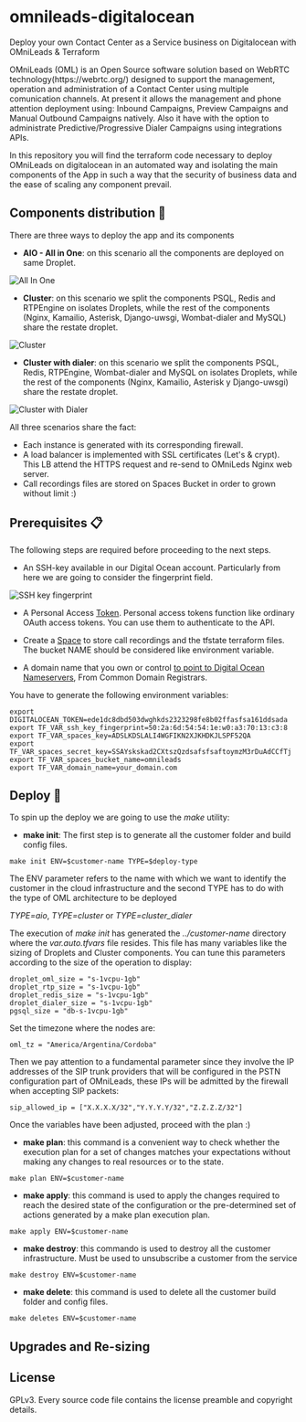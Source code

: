 # omnileads-digitalocean
Deploy your own Contact Center as a Service business on Digitalocean with OMniLeads & Terraform

<p>OMniLeads (OML) is an Open Source software solution based on WebRTC technology(https://webrtc.org/) designed to support the management, operation and administration of a Contact Center using multiple comunication channels. At present it allows the management and phone attention deployment using: Inbound Campaigns, Preview Campaigns and Manual Outbound Campaigns natively. Also it have with the option to administrate Predictive/Progressive Dialer Campaigns using integrations APIs.</p>

<p>In this repository you will find the terraform code necessary to deploy OMniLeads on digitalocean in an automated way and isolating the main components of the App in such a way that the security of business data and the ease of scaling any component prevail.</p>


## Components distribution 🔧

There are three ways to deploy the app and its components

* **AIO - All in One**: on this scenario all the components are deployed on same Droplet.

![All In One](./docs/AIO.png)

* **Cluster**: on this scenario we split the components PSQL, Redis and RTPEngine on isolates Droplets, while the rest of the components (Nginx, Kamailio, Asterisk, Django-uwsgi, Wombat-dialer and MySQL) share the restate droplet.

![Cluster](./docs/cluster.png)

* **Cluster with dialer**: on this scenario we split the components PSQL, Redis, RTPEngine, Wombat-dialer and MySQL on isolates Droplets, while the rest of the components (Nginx, Kamailio, Asterisk y Django-uwsgi) share the restate droplet.

![Cluster with Dialer](./docs/cluster_dialer.png)

All three scenarios share the fact:

* Each instance is generated with its corresponding firewall.
* A load balancer is implemented with SSL certificates (Let's & crypt). This LB attend the HTTPS request and re-send to OMniLeds Nginx web server.
* Call recordings files are stored on Spaces Bucket in order to grown without limit :)


## Prerequisites 📋

The following steps are required before proceeding to the next steps.

* An SSH-key available in our Digital Ocean account. Particularly from here we are going to consider the fingerprint field.

![SSH key fingerprint](./docs/ssh-key-fingerprint.png)

* A Personal Access [Token](https://www.digitalocean.com/docs/apis-clis/api/create-personal-access-token/). Personal access tokens function like ordinary OAuth access tokens. You can use them to authenticate to the API.

* Create a [Space](https://www.digitalocean.com/community/tutorials/how-to-create-a-digitalocean-space-and-api-key) to store call recordings and the tfstate terraform files. The bucket NAME should be considered like environment variable.

* A domain name that you own or control [to point to Digital Ocean Nameservers](https://www.digitalocean.com/community/tutorials/how-to-point-to-digitalocean-nameservers-from-common-domain-registrars), From Common Domain Registrars.

You have to generate the following environment variables:

```
export DIGITALOCEAN_TOKEN=ede1dc8dbd503dwghkds2323298fe8b02ffasfsa161ddsada
export TF_VAR_ssh_key_fingerprint=50:2a:6d:54:54:1e:w0:a3:70:13:c3:8
export TF_VAR_spaces_key=ADSLKDSLALI4WGFIKN2XJKHDKJLSPF52QA
export TF_VAR_spaces_secret_key=SSAYskskad2CXtszQzdsafsfsaftoymzM3rDuAdCCfTj
export TF_VAR_spaces_bucket_name=omnileads
export TF_VAR_domain_name=your_domain.com
```

## Deploy 🚀

To spin up the deploy we are going to use the  *make* utility:

* **make init**: The first step is to generate all the customer folder and build config files.

```
make init ENV=$customer-name TYPE=$deploy-type
```

The ENV parameter refers to the name with which we want to identify the customer in the cloud infrastructure and the second TYPE has to do with the type of OML architecture to be deployed

*TYPE=aio*, *TYPE=cluster* or *TYPE=cluster_dialer*

The execution of *make init*  has generated the *../customer-name* directory where the *var.auto.tfvars* file resides. This file has many variables like the sizing of Droplets and Cluster components. You can tune this parameters according to the size of the operation to display:

```
droplet_oml_size = "s-1vcpu-1gb"
droplet_rtp_size = "s-1vcpu-1gb"
droplet_redis_size = "s-1vcpu-1gb"
droplet_dialer_size = "s-1vcpu-1gb"
pgsql_size = "db-s-1vcpu-1gb"
```

Set the timezone where the nodes are:

```
oml_tz = "America/Argentina/Cordoba"
```

Then we pay attention to a fundamental parameter since they involve the IP addresses of the SIP trunk providers that will be configured in the PSTN configuration part of OMniLeads, these IPs will be admitted by the firewall when accepting SIP packets:

```
sip_allowed_ip = ["X.X.X.X/32","Y.Y.Y.Y/32","Z.Z.Z.Z/32"]
```

Once the variables have been adjusted, proceed with the plan :)

* **make plan**: this command is a convenient way to check whether the execution plan for a set of changes matches your expectations without making any changes to real resources or to the state.

```
make plan ENV=$customer-name
```

* **make apply**: this command is used to apply the changes required to reach the desired state of the configuration or the pre-determined set of actions generated by a make plan execution plan.

```
make apply ENV=$customer-name
```

* **make destroy**: this commando is used to destroy all the customer infrastructure. Must be used to unsubscribe a customer from the service

```
make destroy ENV=$customer-name
```

* **make delete**: this command is used to delete all the customer build folder and config files.

```
make deletes ENV=$customer-name
```


## Upgrades and Re-sizing



## License
GPLv3. Every source code file contains the license preamble and copyright details.
